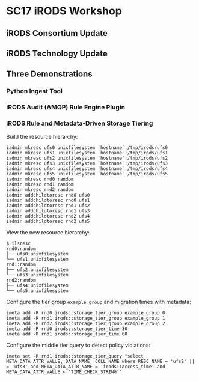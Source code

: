 # SC17 iRODS Workshop

## iRODS Consortium Update

## iRODS Technology Update

## Three Demonstrations

### Python Ingest Tool

### iRODS Audit (AMQP) Rule Engine Plugin

### iRODS Rule and Metadata-Driven Storage Tiering

Build the resource hierarchy:
```
iadmin mkresc ufs0 unixfilesystem `hostname`:/tmp/irods/ufs0
iadmin mkresc ufs1 unixfilesystem `hostname`:/tmp/irods/ufs1
iadmin mkresc ufs2 unixfilesystem `hostname`:/tmp/irods/ufs2
iadmin mkresc ufs3 unixfilesystem `hostname`:/tmp/irods/ufs3
iadmin mkresc ufs4 unixfilesystem `hostname`:/tmp/irods/ufs4
iadmin mkresc ufs5 unixfilesystem `hostname`:/tmp/irods/ufs5
iadmin mkresc rnd0 random
iadmin mkresc rnd1 random
iadmin mkresc rnd2 random
iadmin addchildtoresc rnd0 ufs0
iadmin addchildtoresc rnd0 ufs1
iadmin addchildtoresc rnd1 ufs2
iadmin addchildtoresc rnd1 ufs3
iadmin addchildtoresc rnd2 ufs4
iadmin addchildtoresc rnd2 ufs5
```

View the new resource hierarchy:
```
$ ilsresc
rnd0:random
├── ufs0:unixfilesystem
└── ufs1:unixfilesystem
rnd1:random
├── ufs2:unixfilesystem
└── ufs3:unixfilesystem
rnd2:random
├── ufs4:unixfilesystem
└── ufs5:unixfilesystem
```

Configure the tier group `example_group` and migration times with metadata:
```
imeta add -R rnd0 irods::storage_tier_group example_group 0
imeta add -R rnd1 irods::storage_tier_group example_group 1
imeta add -R rnd2 irods::storage_tier_group example_group 2
imeta add -R rnd0 irods::storage_tier_time 30
imeta add -R rnd1 irods::storage_tier_time 60
```

Configure the middle tier query to detect policy violations:
```
imeta set -R rnd1 irods::storage_tier_query "select META_DATA_ATTR_VALUE, DATA_NAME, COLL_NAME where RESC_NAME = 'ufs2' || = 'ufs3' and META_DATA_ATTR_NAME = 'irods::access_time' and META_DATA_ATTR_VALUE < 'TIME_CHECK_STRING'"
```
